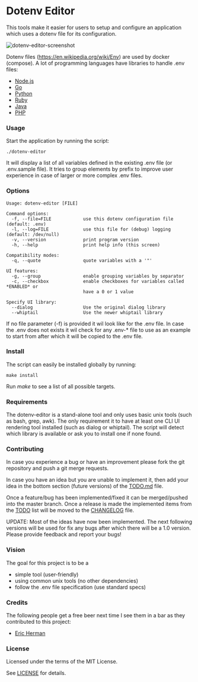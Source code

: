 # Dotenv Editor
This tools make it easier for users to setup and configure an application
which uses a dotenv file for its configuration.

![dotenv-editor-screenshot](https://user-images.githubusercontent.com/503929/91663533-bd27c080-eae9-11ea-9d1d-9e2196b23b11.png)

Dotenv files (https://en.wikipedia.org/wiki/Env) are used by docker (compose).
A lot of programming languages have libraries to handle .env files:
* [Node.js](https://github.com/motdotla/dotenv)
* [Go](https://github.com/joho/godotenv)
* [Python](https://github.com/theskumar/python-dotenv)
* [Ruby](https://github.com/bkeepers/dotenv)
* [Java](https://github.com/cdimascio/java-dotenv)
* [PHP](https://github.com/vlucas/phpdotenv)


### Usage
Start the application by running the script:

```
./dotenv-editor
```

It will display a list of all variables defined in the existing .env file (or
.env.sample file). It tries to group elements by prefix to improve user
experience in case of larger or more complex .env files.

### Options
```
Usage: dotenv-editor [FILE]

Command options:
  -f, --file=FILE            use this dotenv configuration file (default: .env)
  -l, --log=FILE             use this file for (debug) logging (default: /dev/null)
  -v, --version              print program version
  -h, --help                 print help info (this screen)

Compatibility modes:
  -q, --quote                quote variables with a '"'

UI features:
  -g, --group                enable grouping variables by separator
  -c, --checkbox             enable checkboxes for variables called *ENABLED* or
                             have a 0 or 1 value

Specify UI library:
  --dialog                   Use the original dialog library
  --whiptail                 Use the newer whiptail library
```

If no file parameter (-f) is provided it wil look like for the .env file. In
case the .env does not exists it wil check for any .env-* file to use as an
example to start from after which it will be copied to the .env file.


### Install
The script can easily be installed globally by running:
```
make install
```
Run *make* to see a list of all possible targets.


### Requirements
The dotenv-editor is a stand-alone tool and only uses basic unix tools (such as
bash, grep, awk). The only requirement it to have at least one CLI UI rendering
tool installed (such as dialog or whiptail). The script will detect which
library is available or ask you to install one if none found.


### Contributing
In case you experience a bug or have an improvement please fork the git repository and push a git merge requests.

In case you have an idea but you are unable to implement it, then add your idea in the bottom section (future versions) of the [TODO.md](TODO.md) file.

Once a feature/bug has been implemented/fixed it can be merged/pushed into the master branch. Once a release is made the implemented items from the [TODO](TODO.md) list will be moved to the [CHANGELOG](CHANGELOG.md) file.

UPDATE: Most of the ideas have now been implemented. The next following versions will be used for fix any bugs after which there will be a 1.0 version. Please provide feedback and report your bugs!

### Vision
The goal for this project is to be a
* simple tool (user-friendly)
* using common unix tools (no other dependencies)
* follow the .env file specification (use standard specs)


### Credits
The following people get a free beer next time I see them in a bar as they contributed to this project:
* [Eric Herman](https://github.com/ericherman)


### License
Licensed under the terms of the MIT License.

See [LICENSE](LICENSE) for details.
